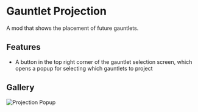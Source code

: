 # Gauntlet Projection
A mod that shows the placement of future gauntlets.

## Features
- A button in the top right corner of the gauntlet selection screen, which opens a popup for selecting which gauntlets to project

## Gallery
![Projection Popup](hiimjustin000.gauntlet_projection/projection-popup.png?width=300)